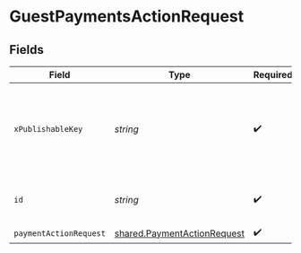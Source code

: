# GuestPaymentsActionRequest


## Fields

| Field                                                                      | Type                                                                       | Required                                                                   | Description                                                                | Example                                                                    |
| -------------------------------------------------------------------------- | -------------------------------------------------------------------------- | -------------------------------------------------------------------------- | -------------------------------------------------------------------------- | -------------------------------------------------------------------------- |
| `xPublishableKey`                                                          | *string*                                                                   | :heavy_check_mark:                                                         | The publicly viewable identifier used to identify a merchant division.     |                                                                            |
| `id`                                                                       | *string*                                                                   | :heavy_check_mark:                                                         | The ID of the guest payment to operate on                                  | iKv7t5bgt1gg                                                               |
| `paymentActionRequest`                                                     | [shared.PaymentActionRequest](../../models/shared/paymentactionrequest.md) | :heavy_check_mark:                                                         | N/A                                                                        |                                                                            |